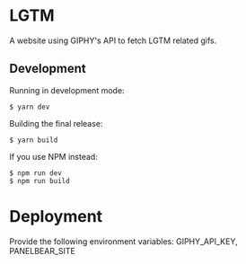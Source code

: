 # LGTM

A website using GIPHY's API to fetch LGTM related gifs.

## Development

Running in development mode:

    $ yarn dev

Building the final release:

    $ yarn build

If you use NPM instead:

    $ npm run dev
    $ npm run build

# Deployment

Provide the following environment variables: GIPHY_API_KEY, PANELBEAR_SITE

